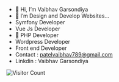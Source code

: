 - 👋 Hi, I’m Vaibhav Garsondiya
- 👀 I’m Design and Develop Websites...
- Symfony Developer
- Vue Js Developer
- 💞️ PHP Developer
- Wordpress Developer
- Front end Developer
- Contact : patelvaibhav789@gmail.com
- Linkdin : Vaibhav Garsondiya

<!---You Can Mail in mailto:patelvaibhav789@gmail.com...
--->

![Visitor Count](https://profile-counter.glitch.me/{vpgarsondiya}/count.svg)
